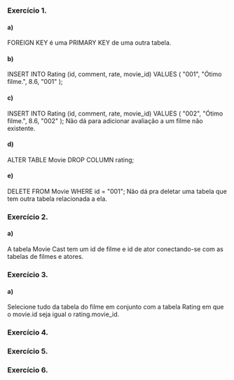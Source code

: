 ### Exercício 1.

#### a)
FOREIGN KEY é uma PRIMARY KEY de uma outra tabela.

#### b)

INSERT INTO Rating (id, comment, rate, movie_id)
VALUES (
	"001",
	"Ótimo filme.",
    8.6,
    "001"
);

#### c)

INSERT INTO Rating (id, comment, rate, movie_id)
VALUES (
	"002",
	"Ótimo filme.",
    8.6,
    "002"
);
Não dá para adicionar avaliação a um filme não existente.

#### d)

ALTER TABLE Movie
DROP COLUMN rating;

#### e)

DELETE FROM Movie
WHERE id = "001";
Não dá pra deletar uma tabela que tem outra tabela relacionada a ela.

### Exercício 2.

#### a)
A tabela Movie Cast tem um id de filme e id de ator conectando-se com as tabelas de filmes e atores.

### Exercício 3.

#### a)
Selecione tudo da tabela do filme em conjunto com a tabela Rating em que o movie.id seja igual o rating.movie_id.

### Exercício 4.

### Exercício 5.

### Exercício 6.